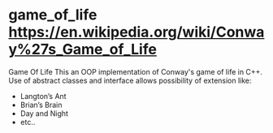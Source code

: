 # game_of_life https://en.wikipedia.org/wiki/Conway%27s_Game_of_Life
Game Of Life
This an OOP implementation of Conway's game of life in C++. 
Use of abstract classes and interface allows possibility of extension like:
 - Langton’s Ant
 - Brian’s Brain
 - Day and Night
 - etc..
